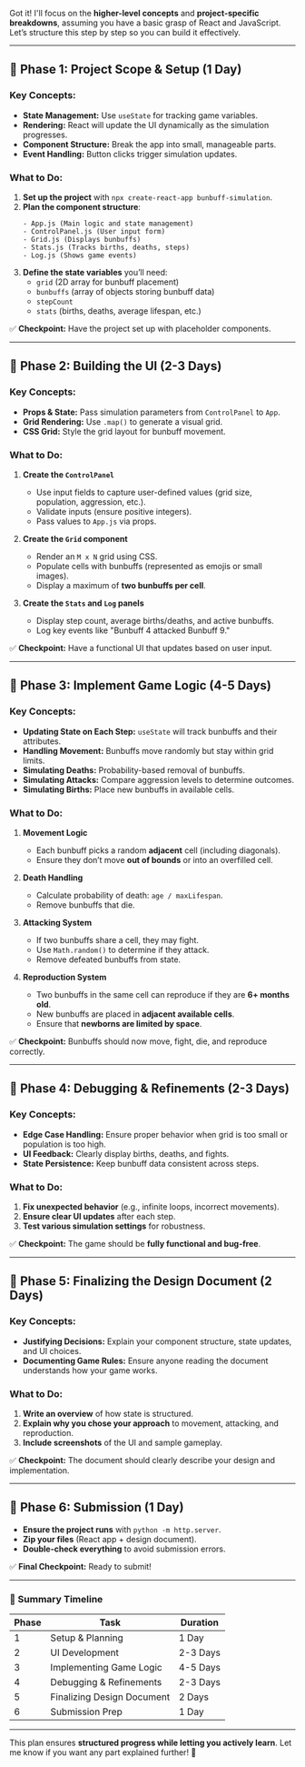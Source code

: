 Got it! I'll focus on the **higher-level concepts** and **project-specific breakdowns**, assuming you have a basic grasp of React and JavaScript. Let’s structure this step by step so you can build it effectively.

---

## **🔹 Phase 1: Project Scope & Setup (1 Day)**
### **Key Concepts:**
- **State Management:** Use `useState` for tracking game variables.
- **Rendering:** React will update the UI dynamically as the simulation progresses.
- **Component Structure:** Break the app into small, manageable parts.
- **Event Handling:** Button clicks trigger simulation updates.

### **What to Do:**
1. **Set up the project** with `npx create-react-app bunbuff-simulation`.
2. **Plan the component structure**:
   ```
   - App.js (Main logic and state management)
   - ControlPanel.js (User input form)
   - Grid.js (Displays bunbuffs)
   - Stats.js (Tracks births, deaths, steps)
   - Log.js (Shows game events)
   ```
3. **Define the state variables** you’ll need:
   - `grid` (2D array for bunbuff placement)
   - `bunbuffs` (array of objects storing bunbuff data)
   - `stepCount`
   - `stats` (births, deaths, average lifespan, etc.)

✅ **Checkpoint:** Have the project set up with placeholder components.

---

## **🔹 Phase 2: Building the UI (2-3 Days)**
### **Key Concepts:**
- **Props & State:** Pass simulation parameters from `ControlPanel` to `App`.
- **Grid Rendering:** Use `.map()` to generate a visual grid.
- **CSS Grid:** Style the grid layout for bunbuff movement.

### **What to Do:**
1. **Create the `ControlPanel`**
   - Use input fields to capture user-defined values (grid size, population, aggression, etc.).
   - Validate inputs (ensure positive integers).
   - Pass values to `App.js` via props.

2. **Create the `Grid` component**
   - Render an `M x N` grid using CSS.
   - Populate cells with bunbuffs (represented as emojis or small images).
   - Display a maximum of **two bunbuffs per cell**.

3. **Create the `Stats` and `Log` panels**
   - Display step count, average births/deaths, and active bunbuffs.
   - Log key events like "Bunbuff 4 attacked Bunbuff 9."

✅ **Checkpoint:** Have a functional UI that updates based on user input.

---

## **🔹 Phase 3: Implement Game Logic (4-5 Days)**
### **Key Concepts:**
- **Updating State on Each Step:** `useState` will track bunbuffs and their attributes.
- **Handling Movement:** Bunbuffs move randomly but stay within grid limits.
- **Simulating Deaths:** Probability-based removal of bunbuffs.
- **Simulating Attacks:** Compare aggression levels to determine outcomes.
- **Simulating Births:** Place new bunbuffs in available cells.

### **What to Do:**
1. **Movement Logic**
   - Each bunbuff picks a random **adjacent** cell (including diagonals).
   - Ensure they don’t move **out of bounds** or into an overfilled cell.

2. **Death Handling**
   - Calculate probability of death: `age / maxLifespan`.
   - Remove bunbuffs that die.

3. **Attacking System**
   - If two bunbuffs share a cell, they may fight.
   - Use `Math.random()` to determine if they attack.
   - Remove defeated bunbuffs from state.

4. **Reproduction System**
   - Two bunbuffs in the same cell can reproduce if they are **6+ months old**.
   - New bunbuffs are placed in **adjacent available cells**.
   - Ensure that **newborns are limited by space**.

✅ **Checkpoint:** Bunbuffs should now move, fight, die, and reproduce correctly.

---

## **🔹 Phase 4: Debugging & Refinements (2-3 Days)**
### **Key Concepts:**
- **Edge Case Handling:** Ensure proper behavior when grid is too small or population is too high.
- **UI Feedback:** Clearly display births, deaths, and fights.
- **State Persistence:** Keep bunbuff data consistent across steps.

### **What to Do:**
1. **Fix unexpected behavior** (e.g., infinite loops, incorrect movements).
2. **Ensure clear UI updates** after each step.
3. **Test various simulation settings** for robustness.

✅ **Checkpoint:** The game should be **fully functional and bug-free**.

---

## **🔹 Phase 5: Finalizing the Design Document (2 Days)**
### **Key Concepts:**
- **Justifying Decisions:** Explain your component structure, state updates, and UI choices.
- **Documenting Game Rules:** Ensure anyone reading the document understands how your game works.

### **What to Do:**
1. **Write an overview** of how state is structured.
2. **Explain why you chose your approach** to movement, attacking, and reproduction.
3. **Include screenshots** of the UI and sample gameplay.

✅ **Checkpoint:** The document should clearly describe your design and implementation.

---

## **🔹 Phase 6: Submission (1 Day)**
- **Ensure the project runs** with `python -m http.server`.
- **Zip your files** (React app + design document).
- **Double-check everything** to avoid submission errors.

✅ **Final Checkpoint:** Ready to submit!

---

### **📌 Summary Timeline**
| Phase | Task | Duration |
|-------|------|----------|
| 1 | Setup & Planning | 1 Day |
| 2 | UI Development | 2-3 Days |
| 3 | Implementing Game Logic | 4-5 Days |
| 4 | Debugging & Refinements | 2-3 Days |
| 5 | Finalizing Design Document | 2 Days |
| 6 | Submission Prep | 1 Day |

---

This plan ensures **structured progress while letting you actively learn**. Let me know if you want any part explained further! 🚀